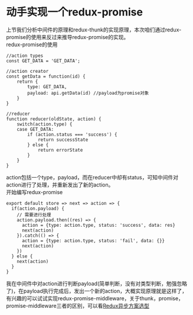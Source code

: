 # 动手实现一个redux-promise
上节我们分析中间件的原理和redux-thunk的实现原理，本次咱们通过redux-promise的使用来反过来推导redux-promise的实现。  
redux-promise的使用
```
//action types
const GET_DATA = 'GET_DATA';

//action creator
const getData = function(id) {
    return {
        type: GET_DATA,
        payload: api.getData(id) //payload为promise对象
    }
}

//reducer
function reducer(oldState, action) {
    switch(action.type) {
    case GET_DATA: 
        if (action.status === 'success') {
            return successState
        } else {
            return errorState
        }
    }
}
```
action包括一个type，payload，而在reducer中却有status，可知中间件对action进行了处理，并重新发出了新的action。  
开始编写redux-promise
```
export default store => next => action => {
  if(action.payload) {
    // 需要进行处理
    action.payload.then((res) => {
      action = {type: action.type, status: 'success', data: res}
      next(action)
    }).catch(() => {
      action = {type: action.type, status: 'fail', data: {}}
      next(action)
    })
  } else {
    next(action)
  }
}
```
我在中间件中对action进行判断payload(简单判断，没有对类型判断，勉强忽略了)，在payload执行完成后，发出一个新的action，大概实现原理就是这样了，有兴趣的可以试试实现redux-promise-middleware，关于thunk，promise，promise-middleware三者的区别，可以看[Redux异步方案选型](https://segmentfault.com/a/1190000007248878)
